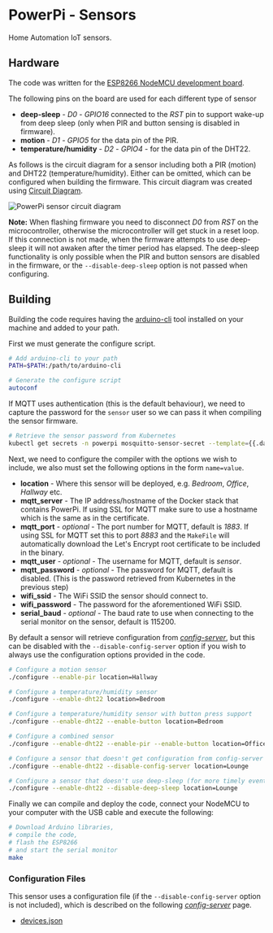 # PowerPi - Sensors

Home Automation IoT sensors.

## Hardware

The code was written for the [ESP8266 NodeMCU development board](https://en.wikipedia.org/wiki/NodeMCU).

The following pins on the board are used for each different type of sensor

-   **deep-sleep** - _D0_ - _GPIO16_ connected to the _RST_ pin to support wake-up from deep sleep (only when PIR and button sensing is disabled in firmware).
-   **motion** - _D1_ - _GPIO5_ for the data pin of the PIR.
-   **temperature/humidity** - _D2_ - _GPIO4_ - for the data pin of the DHT22.

As follows is the circuit diagram for a sensor including both a PIR (motion) and DHT22 (temperature/humidity). Either can be omitted, which can be configured when building the firmware. This circuit diagram was created using [Circuit Diagram](https://www.circuit-diagram.org/editor/).

![PowerPi sensor circuit diagram](./circuit/circuit.svg)

**Note:** When flashing firmware you need to disconnect _D0_ from _RST_ on the microcontroller, otherwise the microcontroller will get stuck in a reset loop. If this connection is not made, when the firmware attempts to use deep-sleep it will not awaken after the timer period has elapsed. The deep-sleep functionality is only possible when the PIR and button sensors are disabled in the firmware, or the `--disable-deep-sleep` option is not passed when configuring.

## Building

Building the code requires having the [arduino-cli](https://arduino.github.io/arduino-cli) tool installed on your machine and added to your path.

First we must generate the configure script.

```bash
# Add arduino-cli to your path
PATH=$PATH:/path/to/arduino-cli

# Generate the configure script
autoconf
```

If MQTT uses authentication (this is the default behaviour), we need to capture the password for the `sensor` user so we can pass it when compiling the sensor firmware.

```bash
# Retrieve the sensor password from Kubernetes
kubectl get secrets -n powerpi mosquitto-sensor-secret --template={{.data.password}} | base64 --decode
```

Next, we need to configure the compiler with the options we wish to include, we also must set the following options in the form `name=value`.

-   **location** - Where this sensor will be deployed, e.g. _Bedroom_, _Office_, _Hallway_ etc.
-   **mqtt_server** - The IP address/hostname of the Docker stack that contains PowerPi. If using SSL for MQTT make sure to use a hostname which is the same as in the certificate.
-   **mqtt_port** - _optional_ - The port number for MQTT, default is _1883_. If using SSL for MQTT set this to port _8883_ and the `MakeFile` will automatically download the Let's Encrypt root certificate to be included in the binary.
-   **mqtt_user** - _optional_ - The username for MQTT, default is _sensor_.
-   **mqtt_password** - _optional_ - The password for MQTT, default is disabled. (This is the password retrieved from Kubernetes in the previous step)
-   **wifi_ssid** - The WiFi SSID the sensor should connect to.
-   **wifi_password** - The password for the aforementioned WiFi SSID.
-   **serial_baud** - _optional_ - The baud rate to use when connecting to the serial monitor on the sensor, default is 115200.

By default a sensor will retrieve configuration from [_config-server_](../services/config-server/README.md), but this can be disabled with the `--disable-config-server` option if you wish to always use the configuration options provided in the code.

```bash
# Configure a motion sensor
./configure --enable-pir location=Hallway

# Configure a temperature/humidity sensor
./configure --enable-dht22 location=Bedroom

# Configure a temperature/humidity sensor with button press support
./configure --enable-dht22 --enable-button location=Bedroom

# Configure a combined sensor
./configure --enable-dht22 --enable-pir --enable-button location=Office

# Configure a sensor that doesn't get configuration from config-server
./configure --enable-dht22 --disable-config-server location=Lounge

# Configure a sensor that doesn't use deep-sleep (for more timely events or when D0 is not connected to RST)
./configure --enable-dht22 --disable-deep-sleep location=Lounge
```

Finally we can compile and deploy the code, connect your NodeMCU to your computer with the USB cable and execute the following:

```bash
# Download Arduino libraries,
# compile the code,
# flash the ESP8266
# and start the serial monitor
make
```

### Configuration Files

This sensor uses a configuration file (if the `--disable-config-server` option is not included), which is described on the following [_config-server_](../services/config-server/README.md) page.

-   [devices.json](../services/config-server/README.md#devicesjson)
